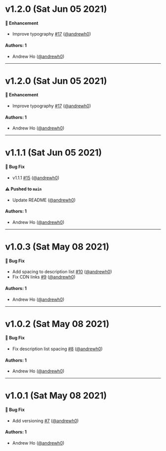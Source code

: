 # v1.2.0 (Sat Jun 05 2021)

#### 🚀 Enhancement

- Improve typography [#17](https://github.com/andrewh0/okcss/pull/17) ([@andrewh0](https://github.com/andrewh0))

#### Authors: 1

- Andrew Ho ([@andrewh0](https://github.com/andrewh0))

---

# v1.2.0 (Sat Jun 05 2021)

#### 🚀 Enhancement

- Improve typography [#17](https://github.com/andrewh0/okcss/pull/17) ([@andrewh0](https://github.com/andrewh0))

#### Authors: 1

- Andrew Ho ([@andrewh0](https://github.com/andrewh0))

---

# v1.1.1 (Sat Jun 05 2021)

#### 🐛 Bug Fix

- v1.1.1 [#15](https://github.com/andrewh0/okcss/pull/15) ([@andrewh0](https://github.com/andrewh0))

#### ⚠️ Pushed to `main`

- Update README ([@andrewh0](https://github.com/andrewh0))

#### Authors: 1

- Andrew Ho ([@andrewh0](https://github.com/andrewh0))

---

# v1.0.3 (Sat May 08 2021)

#### 🐛 Bug Fix

- Add spacing to description list [#10](https://github.com/andrewh0/okcss/pull/10) ([@andrewh0](https://github.com/andrewh0))
- Fix CDN links [#9](https://github.com/andrewh0/okcss/pull/9) ([@andrewh0](https://github.com/andrewh0))

#### Authors: 1

- Andrew Ho ([@andrewh0](https://github.com/andrewh0))

---

# v1.0.2 (Sat May 08 2021)

#### 🐛 Bug Fix

- Fix description list spacing [#8](https://github.com/andrewh0/okcss/pull/8) ([@andrewh0](https://github.com/andrewh0))

#### Authors: 1

- Andrew Ho ([@andrewh0](https://github.com/andrewh0))

---

# v1.0.1 (Sat May 08 2021)

#### 🐛 Bug Fix

- Add versioning [#7](https://github.com/andrewh0/okcss/pull/7) ([@andrewh0](https://github.com/andrewh0))

#### Authors: 1

- Andrew Ho ([@andrewh0](https://github.com/andrewh0))

